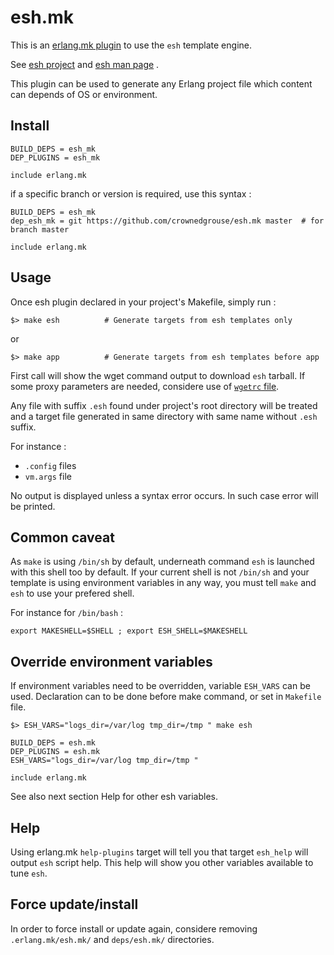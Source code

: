 # esh.mk

This is an [erlang.mk plugin](https://erlang.mk/) to use the `esh` template engine.

See [esh project](https://github.com/jirutka/esh) and [esh man page](https://github.com/jirutka/esh/blob/master/esh.1.adoc) .

This plugin can be used to generate any Erlang project file which content can depends of OS or environment.

## Install

```make
BUILD_DEPS = esh_mk
DEP_PLUGINS = esh_mk

include erlang.mk
```

if a specific branch or version is required, use this syntax :

```make
BUILD_DEPS = esh_mk
dep_esh_mk = git https://github.com/crownedgrouse/esh.mk master  # for branch master

include erlang.mk
```

## Usage

Once esh plugin declared in your project's Makefile, simply run :

```shell
$> make esh          # Generate targets from esh templates only
```
or
```shell
$> make app          # Generate targets from esh templates before app
```

First call will show the wget command output to download `esh` tarball. If some proxy parameters are needed, considere use of [`wgetrc` file](https://www.gnu.org/software/wget/manual/html_node/Startup-File.html#Startup-File).

Any file with suffix `.esh` found under project's root directory will be treated and a target file generated in same directory with same name without `.esh` suffix.

For instance :
- `.config` files
- `vm.args` file

No output is displayed unless a syntax error occurs. In such case error will be printed.

## Common caveat

As `make` is using `/bin/sh` by default, underneath command `esh` is launched with this shell too by default. 
If your current shell is not `/bin/sh` and your template is using environment variables in any way, you must tell `make` and `esh` to use your prefered shell.

For instance for `/bin/bash` :

```shell
export MAKESHELL=$SHELL ; export ESH_SHELL=$MAKESHELL

```

## Override environment variables

If environment variables need to be overridden, variable `ESH_VARS` can be used.
Declaration can to be done before make command, or set in `Makefile` file.

```shell
$> ESH_VARS="logs_dir=/var/log tmp_dir=/tmp " make esh
``` 

```make
BUILD_DEPS = esh.mk
DEP_PLUGINS = esh.mk
ESH_VARS="logs_dir=/var/log tmp_dir=/tmp "

include erlang.mk
```
See also next section Help for other esh variables.

## Help

Using erlang.mk `help-plugins` target will tell you that target `esh_help` will output `esh` script help. This help will show you other variables available to tune `esh`.

## Force update/install

In order to force install or update again, considere removing `.erlang.mk/esh.mk/` and `deps/esh.mk/` directories.

